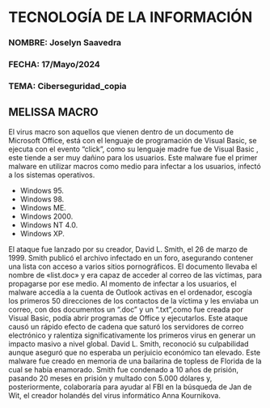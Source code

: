 # **TECNOLOGÍA DE LA INFORMACIÓN**
### NOMBRE: Joselyn Saavedra
### FECHA: 17/Mayo/2024
### TEMA: Ciberseguridad_copia
## **MELISSA MACRO**
El virus macro son aquellos que vienen dentro de un documento de Microsoft Office, está
con el lenguaje de programación de Visual Basic, se ejecuta con el evento “click”, como su
lenguaje madre fue de Visual Basic , este tiende a ser muy dañino para los usuarios.
Este malware fue el primer malware en utilizar macros como medio para infectar a los
usuarios, infectó a los sistemas operativos.
- Windows 95.
- Windows 98.
- Windows ME.
- Windows 2000.
- Windows NT 4.0.
- Windows XP.
  
El ataque fue lanzado por su creador, David L. Smith, el 26 de marzo de 1999. Smith publicó
el archivo infectado en un foro, asegurando contener una lista con acceso a varios sitios
pornográficos. El documento llevaba el nombre de «list.doc» y era capaz de acceder al
correo de las víctimas, para propagarse por ese medio.
Al momento de infectar a los usuarios, el malware accedía a la cuenta de Outlook activas en
el ordenador, escogía los primeros 50 direcciones de los contactos de la víctima y les
enviaba un correo, con dos documentos un “.doc” y un “.txt”,como fue creada por Visual
Basic, podía abrir programas de Office y ejecutarlos.
Este ataque causó un rápido efecto de cadena que saturó los servidores de correo
electrónico y ralentiza significativamente los primeros virus en generar un impacto masivo a
nivel global.
David L. Smith, reconoció su culpabilidad aunque aseguró que no esperaba un perjuicio
económico tan elevado. Este malware fue creado en memoria de una bailarina de topless
de Florida de la cual se había enamorado.
Smith fue condenado a 10 años de prisión, pasando 20 meses en prisión y multado con
5.000 dólares y, posteriormente, colaboraría para ayudar al FBI en la búsqueda de Jan de
Wit, el creador holandés del virus informático Anna Kournikova.
